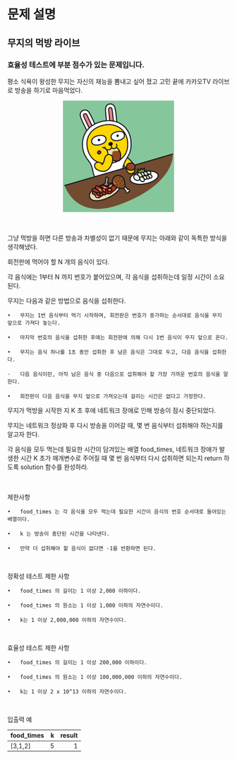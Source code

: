 # 문제 설명

## 무지의 먹방 라이브

### 효율성 테스트에 부분 점수가 있는 문제입니다.

평소 식욕이 왕성한 무지는 자신의 재능을 뽐내고 싶어 졌고 고민 끝에 카카오TV 라이브로 방송을 하기로 마음먹었다.

<p align="center">
	<img src="../image/4.png" width="50%">
</p>
</br>

그냥 먹방을 하면 다른 방송과 차별성이 없기 때문에 무지는 아래와 같이 독특한 방식을 생각해냈다.

회전판에 먹어야 할 N 개의 음식이 있다. 

각 음식에는 1부터 N 까지 번호가 붙어있으며, 각 음식을 섭취하는데 일정 시간이 소요된다. 

무지는 다음과 같은 방법으로 음식을 섭취한다.

	•	무지는 1번 음식부터 먹기 시작하며, 회전판은 번호가 증가하는 순서대로 음식을 무지 앞으로 가져다 놓는다.

	•	마지막 번호의 음식을 섭취한 후에는 회전판에 의해 다시 1번 음식이 무지 앞으로 온다.

	•	무지는 음식 하나를 1초 동안 섭취한 후 남은 음식은 그대로 두고, 다음 음식을 섭취한다.

	◦	다음 음식이란, 아직 남은 음식 중 다음으로 섭취해야 할 가장 가까운 번호의 음식을 말한다.

	•	회전판이 다음 음식을 무지 앞으로 가져오는데 걸리는 시간은 없다고 가정한다.


무지가 먹방을 시작한 지 K 초 후에 네트워크 장애로 인해 방송이 잠시 중단되었다.

무지는 네트워크 정상화 후 다시 방송을 이어갈 때, 몇 번 음식부터 섭취해야 하는지를 알고자 한다. 

각 음식을 모두 먹는데 필요한 시간이 담겨있는 배열 food_times, 네트워크 장애가 발생한 시간 K 초가 매개변수로 주어질 때 몇 번 음식부터 다시 섭취하면 되는지 return 하도록 solution 함수를 완성하라.

</br>
</br>
제한사항

	•	food_times 는 각 음식을 모두 먹는데 필요한 시간이 음식의 번호 순서대로 들어있는 배열이다.

	•	k 는 방송이 중단된 시간을 나타낸다.

	•	만약 더 섭취해야 할 음식이 없다면 -1을 반환하면 된다.
</br>

정확성 테스트 제한 사항

	•	food_times 의 길이는 1 이상 2,000 이하이다.

	•	food_times 의 원소는 1 이상 1,000 이하의 자연수이다.

	•	k는 1 이상 2,000,000 이하의 자연수이다.
</br>

효율성 테스트 제한 사항

	•	food_times 의 길이는 1 이상 200,000 이하이다.

	•	food_times 의 원소는 1 이상 100,000,000 이하의 자연수이다.

	•	k는 1 이상 2 x 10^13 이하의 자연수이다.

</br>

입출력 예

| food_times  | k  | result |
| :------------ |---------------:|---------------:|
| [3,1,2] | 5| 1|





